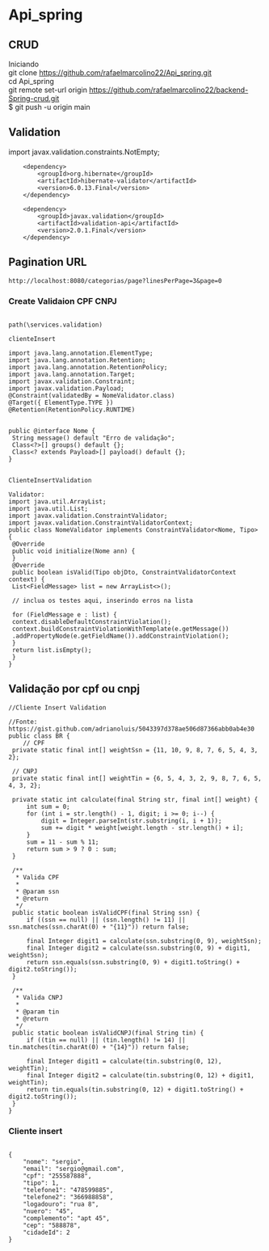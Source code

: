 # Api_spring 
## CRUD

Iniciando </br>
git clone https://github.com/rafaelmarcolino22/Api_spring.git </br>
cd Api_spring </br>
git remote set-url origin https://github.com/rafaelmarcolino22/backend-Spring-crud.git </br>
$ git push -u origin main


## Validation


import javax.validation.constraints.NotEmpty;</br>


		<dependency>
			<groupId>org.hibernate</groupId>
			<artifactId>hibernate-validator</artifactId>
			<version>6.0.13.Final</version>
		</dependency>

		<dependency>
			<groupId>javax.validation</groupId>
			<artifactId>validation-api</artifactId>
			<version>2.0.1.Final</version>
		</dependency>



## Pagination URL
````
http://localhost:8080/categorias/page?linesPerPage=3&page=0

````
### Create Validaion CPF CNPJ

````

path(\services.validation)

clienteInsert

import java.lang.annotation.ElementType;
import java.lang.annotation.Retention;
import java.lang.annotation.RetentionPolicy;
import java.lang.annotation.Target;
import javax.validation.Constraint;
import javax.validation.Payload;
@Constraint(validatedBy = NomeValidator.class)
@Target({ ElementType.TYPE })
@Retention(RetentionPolicy.RUNTIME)


public @interface Nome {
 String message() default "Erro de validação";
 Class<?>[] groups() default {};
 Class<? extends Payload>[] payload() default {};
}


ClienteInsertValidation

Validator:
import java.util.ArrayList;
import java.util.List;
import javax.validation.ConstraintValidator;
import javax.validation.ConstraintValidatorContext;
public class NomeValidator implements ConstraintValidator<Nome, Tipo> {
 @Override
 public void initialize(Nome ann) {
 }
 @Override
 public boolean isValid(Tipo objDto, ConstraintValidatorContext context) {
 List<FieldMessage> list = new ArrayList<>();
 
 // inclua os testes aqui, inserindo erros na lista
 
 for (FieldMessage e : list) {
 context.disableDefaultConstraintViolation();
 context.buildConstraintViolationWithTemplate(e.getMessage())
 .addPropertyNode(e.getFieldName()).addConstraintViolation();
 }
 return list.isEmpty();
 }
}

````

## Validação por cpf ou cnpj

````
//Cliente Insert Validation

//Fonte: https://gist.github.com/adrianoluis/5043397d378ae506d87366abb0ab4e30
public class BR {
	// CPF
 private static final int[] weightSsn = {11, 10, 9, 8, 7, 6, 5, 4, 3, 2};

 // CNPJ
 private static final int[] weightTin = {6, 5, 4, 3, 2, 9, 8, 7, 6, 5, 4, 3, 2};

 private static int calculate(final String str, final int[] weight) {
     int sum = 0;
     for (int i = str.length() - 1, digit; i >= 0; i--) {
         digit = Integer.parseInt(str.substring(i, i + 1));
         sum += digit * weight[weight.length - str.length() + i];
     }
     sum = 11 - sum % 11;
     return sum > 9 ? 0 : sum;
 }

 /**
  * Valida CPF
  *
  * @param ssn
  * @return
  */
 public static boolean isValidCPF(final String ssn) {
     if ((ssn == null) || (ssn.length() != 11) || ssn.matches(ssn.charAt(0) + "{11}")) return false;

     final Integer digit1 = calculate(ssn.substring(0, 9), weightSsn);
     final Integer digit2 = calculate(ssn.substring(0, 9) + digit1, weightSsn);
     return ssn.equals(ssn.substring(0, 9) + digit1.toString() + digit2.toString());
 }

 /**
  * Valida CNPJ
  *
  * @param tin
  * @return
  */
 public static boolean isValidCNPJ(final String tin) {
     if ((tin == null) || (tin.length() != 14) || tin.matches(tin.charAt(0) + "{14}")) return false;

     final Integer digit1 = calculate(tin.substring(0, 12), weightTin);
     final Integer digit2 = calculate(tin.substring(0, 12) + digit1, weightTin);
     return tin.equals(tin.substring(0, 12) + digit1.toString() + digit2.toString());
 }
}
````

### Cliente insert

````

{
    "nome": "sergio",
    "email": "sergio@gmail.com",
    "cpf": "255587888",
    "tipo": 1,
    "telefone1": "478599885",
    "telefone2": "366988858",
    "logadouro": "rua 8",
    "nuero": "45",
    "complemento": "apt 45",
    "cep": "588878",
    "cidadeId": 2
}



````

